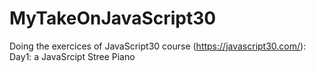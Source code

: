 # MyTakeOnJavaScript30

Doing the exercices of JavaScript30 course (https://javascript30.com/):
Day1: a JavaSrcipt Stree Piano
